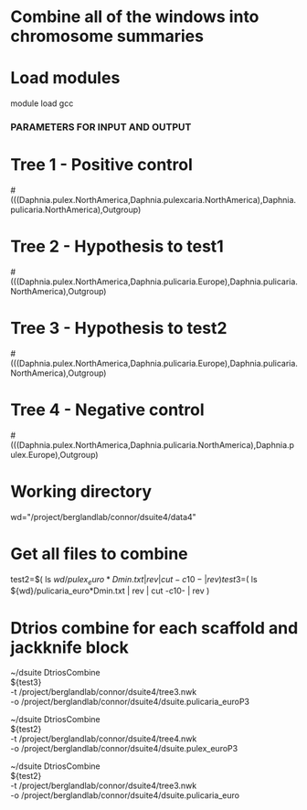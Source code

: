 # Combine all of the windows into chromosome summaries

# Load modules
module load gcc

### PARAMETERS FOR INPUT AND OUTPUT ###

# Tree 1 - Positive control
#(((Daphnia.pulex.NorthAmerica,Daphnia.pulexcaria.NorthAmerica),Daphnia.pulicaria.NorthAmerica),Outgroup)

# Tree 2 - Hypothesis to test1
#(((Daphnia.pulex.NorthAmerica,Daphnia.pulicaria.Europe),Daphnia.pulicaria.NorthAmerica),Outgroup)

# Tree 3 - Hypothesis to test2
#(((Daphnia.pulex.NorthAmerica,Daphnia.pulicaria.Europe),Daphnia.pulicaria.NorthAmerica),Outgroup)

# Tree 4 - Negative control
#(((Daphnia.pulex.NorthAmerica,Daphnia.pulicaria.NorthAmerica),Daphnia.pulex.Europe),Outgroup)

# Working directory
wd="/project/berglandlab/connor/dsuite4/data4"

# Get all files to combine
test2=$( ls ${wd}/pulex_euro*Dmin.txt | rev |  cut -c10- | rev )
test3=$( ls ${wd}/pulicaria_euro*Dmin.txt | rev |  cut -c10- | rev )

# Dtrios combine for each scaffold and jackknife block
~/dsuite DtriosCombine \
${test3} \
-t /project/berglandlab/connor/dsuite4/tree3.nwk \
-o /project/berglandlab/connor/dsuite4/dsuite.pulicaria_euroP3

~/dsuite DtriosCombine \
${test2} \
-t /project/berglandlab/connor/dsuite4/tree4.nwk \
-o /project/berglandlab/connor/dsuite4/dsuite.pulex_euroP3

~/dsuite DtriosCombine \
${test2} \
-t /project/berglandlab/connor/dsuite4/tree3.nwk \
-o /project/berglandlab/connor/dsuite4/dsuite.pulicaria_euro
